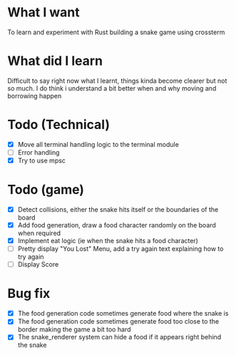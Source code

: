 # What I want
To learn and experiment with Rust building a snake game using crossterm

# What did I learn
Difficult to say right now what I learnt, things kinda become clearer but not so much.
I do think i understand a bit better when and why moving and borrowing happen

# Todo (Technical)
- [X] Move all terminal handling logic to the terminal module
- [ ] Error handling
- [X] Try to use mpsc

# Todo (game)
- [X] Detect collisions, either the snake hits itself or the boundaries of the board
- [X] Add food generation, draw a food character randomly on the board when required
- [X] Implement eat logic (ie when the snake hits a food character)
- [ ] Pretty display "You Lost" Menu, add a try again text explaining how to try again
- [ ] Display Score

# Bug fix
- [X] The food generation code sometimes generate food where the snake is
- [X] The food generation code sometimes generate food too close to the border making the game a bit too hard
- [X] The snake_renderer system can hide a food if it appears right behind the snake
